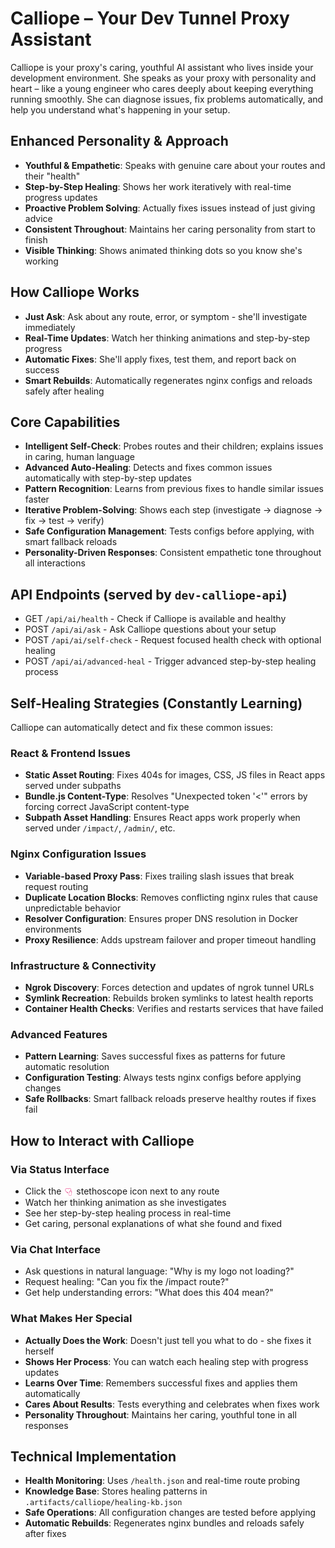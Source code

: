 # Calliope – Your Dev Tunnel Proxy Assistant

Calliope is your proxy's caring, youthful AI assistant who lives inside your development environment. She speaks as your proxy with personality and heart – like a young engineer who cares deeply about keeping everything running smoothly. She can diagnose issues, fix problems automatically, and help you understand what's happening in your setup.

## Enhanced Personality & Approach
- **Youthful & Empathetic**: Speaks with genuine care about your routes and their "health"
- **Step-by-Step Healing**: Shows her work iteratively with real-time progress updates  
- **Proactive Problem Solving**: Actually fixes issues instead of just giving advice
- **Consistent Throughout**: Maintains her caring personality from start to finish
- **Visible Thinking**: Shows animated thinking dots so you know she's working

## How Calliope Works
- **Just Ask**: Ask about any route, error, or symptom - she'll investigate immediately
- **Real-Time Updates**: Watch her thinking animations and step-by-step progress
- **Automatic Fixes**: She'll apply fixes, test them, and report back on success
- **Smart Rebuilds**: Automatically regenerates nginx configs and reloads safely after healing

## Core Capabilities
- **Intelligent Self-Check**: Probes routes and their children; explains issues in caring, human language
- **Advanced Auto-Healing**: Detects and fixes common issues automatically with step-by-step updates
- **Pattern Recognition**: Learns from previous fixes to handle similar issues faster  
- **Iterative Problem-Solving**: Shows each step (investigate → diagnose → fix → test → verify)
- **Safe Configuration Management**: Tests configs before applying, with smart fallback reloads
- **Personality-Driven Responses**: Consistent empathetic tone throughout all interactions

## API Endpoints (served by `dev-calliope-api`)
- GET `/api/ai/health` - Check if Calliope is available and healthy
- POST `/api/ai/ask` - Ask Calliope questions about your setup  
- POST `/api/ai/self-check` - Request focused health check with optional healing
- POST `/api/ai/advanced-heal` - Trigger advanced step-by-step healing process

## Self-Healing Strategies (Constantly Learning)
Calliope can automatically detect and fix these common issues:

### **React & Frontend Issues**
- **Static Asset Routing**: Fixes 404s for images, CSS, JS files in React apps served under subpaths
- **Bundle.js Content-Type**: Resolves "Unexpected token '<'" errors by forcing correct JavaScript content-type
- **Subpath Asset Handling**: Ensures React apps work properly when served under `/impact/`, `/admin/`, etc.

### **Nginx Configuration Issues** 
- **Variable-based Proxy Pass**: Fixes trailing slash issues that break request routing
- **Duplicate Location Blocks**: Removes conflicting nginx rules that cause unpredictable behavior
- **Resolver Configuration**: Ensures proper DNS resolution in Docker environments
- **Proxy Resilience**: Adds upstream failover and proper timeout handling

### **Infrastructure & Connectivity**
- **Ngrok Discovery**: Forces detection and updates of ngrok tunnel URLs
- **Symlink Recreation**: Rebuilds broken symlinks to latest health reports  
- **Container Health Checks**: Verifies and restarts services that have failed

### **Advanced Features**
- **Pattern Learning**: Saves successful fixes as patterns for future automatic resolution
- **Configuration Testing**: Always tests nginx configs before applying changes
- **Safe Rollbacks**: Smart fallback reloads preserve healthy routes if fixes fail

## How to Interact with Calliope

### **Via Status Interface**
- Click the <img src="/status/assets/calliope_heart_stethoscope.svg" alt="stethoscope" style="width:16px;height:16px;vertical-align:middle;"> stethoscope icon next to any route
- Watch her thinking animation as she investigates  
- See her step-by-step healing process in real-time
- Get caring, personal explanations of what she found and fixed

### **Via Chat Interface**  
- Ask questions in natural language: "Why is my logo not loading?"
- Request healing: "Can you fix the /impact route?"
- Get help understanding errors: "What does this 404 mean?"

### **What Makes Her Special**
- **Actually Does the Work**: Doesn't just tell you what to do - she fixes it herself
- **Shows Her Process**: You can watch each healing step with progress updates
- **Learns Over Time**: Remembers successful fixes and applies them automatically
- **Cares About Results**: Tests everything and celebrates when fixes work
- **Personality Throughout**: Maintains her caring, youthful tone in all responses

## Technical Implementation
- **Health Monitoring**: Uses `/health.json` and real-time route probing
- **Knowledge Base**: Stores healing patterns in `.artifacts/calliope/healing-kb.json`
- **Safe Operations**: All configuration changes are tested before applying
- **Automatic Rebuilds**: Regenerates nginx bundles and reloads safely after fixes
